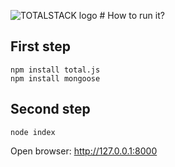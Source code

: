 ![TOTALSTACK logo](http://www.totaljs.com/img/totalstack.png)
# How to run it?

## First step

```
npm install total.js
npm install mongoose
```

## Second step

```
node index
```

Open browser: <http://127.0.0.1:8000>